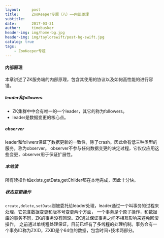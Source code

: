 ```yaml
---
layout:     post
title:      ZooKeeper专题（八）——内部原理
subtitle:   
date:       2017-03-31
author:     timebusker
header-img: img/home-bg.jpg
header-img: img/taylorswift/post-bg-swift.jpg
catalog: true
tags:
    - ZooKeeper专题
---  
```


#### 内部原理
本章讲述了ZK服务端的内部原理，包含其使用的协议以及如何高性能的进行容错。

##### leader和followers
- ZK集群中中会有唯一的一个leader，其它的称为followers。
- leader是数据变更的核心点。

##### observer
leader和follwers保证了数据更新的一致性，除了crash。因此会有低三种类型的服务，称为observer。
observer不参与任何数据变更的决定过程，它仅仅应用这些变更，observer用于保证扩展性。

##### 本地读
所有读操作如exists,getData,getChilder都在本地完成，因此十分快。

##### 状态变更操作
`create,delete,setData`则被委托给leader处理，leader通过一个叫事务的过程来处理，它包含数据变更和版本号变更两个方面，
一个事务是个原子操作，和数据库的事务不同，ZK的事务没有回滚。ZK通过保证事务之间不相互影响来避免回滚操作，
之前通过单线程处理保证，目前已经有了多线程的处理机制。事务会有一个事务ID称为ZXID，ZXID是个64位的数据，包含时间+技术两部分。
